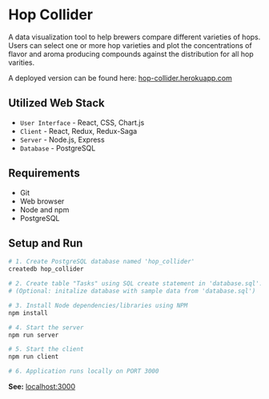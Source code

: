 # Hop Collider
A data visualization tool to help brewers compare different varieties of hops. Users can select one or more hop varieties and plot the concentrations of flavor and aroma producing compounds against the distribution for all hop varities.

A deployed version can be found here: [hop-collider.herokuapp.com](https://hop-collider.herokuapp.com) 


## Utilized Web Stack
- `User Interface` - React, CSS, Chart.js
- `Client` - React, Redux, Redux-Saga
- `Server` - Node.js, Express
- `Database` - PostgreSQL

## Requirements
- Git
- Web browser
- Node and npm
- PostgreSQL

## Setup and Run
```bash
# 1. Create PostgreSQL database named 'hop_collider'
createdb hop_collider

# 2. Create table "Tasks" using SQL create statement in 'database.sql'. 
# (Optional: initalize database with sample data from 'database.sql')

# 3. Install Node dependencies/libraries using NPM
npm install

# 4. Start the server
npm run server

# 5. Start the client
npm run client

# 6. Application runs locally on PORT 3000
```

**See:** [localhost:3000](http://localhost:3000)

